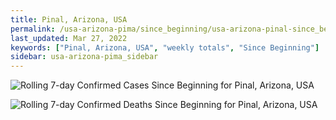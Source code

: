 ```yaml
---
title: Pinal, Arizona, USA
permalink: /usa-arizona-pima/since_beginning/usa-arizona-pinal-since_beginning.html
last_updated: Mar 27, 2022
keywords: ["Pinal, Arizona, USA", "weekly totals", "Since Beginning"]
sidebar: usa-arizona-pima_sidebar
---
```


![Rolling 7-day Confirmed Cases Since Beginning for Pinal, Arizona, USA](/covid_tracker/images/graphs/usa-arizona-pinal-rolling_7_days_confirmed-since_beginning_graph.png)

![Rolling 7-day Confirmed Deaths Since Beginning for Pinal, Arizona, USA](/covid_tracker/images/graphs/usa-arizona-pinal-rolling_7_days_deaths-since_beginning_graph.png)
